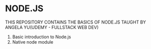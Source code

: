 # NODE.JS

THIS REPOSITORY CONTAINS THE BASICS OF NODE.JS TAUGHT BY ANGELA YU(UDEMY - FULLSTACK WEB DEV)
1. Basic introduction to Node.js
2. Native node module